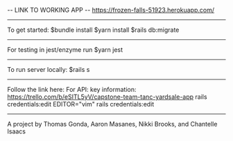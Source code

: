  -- LINK TO WORKING APP --
 https://frozen-falls-51923.herokuapp.com/


---------------------------------------------

To get started:
$bundle install
$yarn install
$rails db:migrate

---------------------------------------------

For testing in jest/enzyme run
$yarn jest

---------------------------------------------

To run server locally:
$rails s

---------------------------------------------

Follow the link here: For API: key information: https://trello.com/b/eSITL5yV/capstone-team-tanc-yardsale-app
rails credentials:edit
EDITOR="vim" rails credentials:edit

---------------------------------------------

A project by Thomas Gonda, Aaron Masanes, Nikki Brooks, and Chantelle Isaacs
